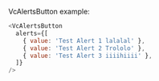 VcAlertsButton example:

```js
<VcAlertsButton
  alerts={[
    { value: 'Test Alert 1 lalalal' },
    { value: 'Test Alert 2 Trololo' },
    { value: 'Test Alert 3 iiiihiiii' },
  ]}
/>
```
